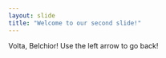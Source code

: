 ```yaml
---
layout: slide
title: "Welcome to our second slide!"
---
```

Volta, Belchior!
Use the left arrow to go back!
